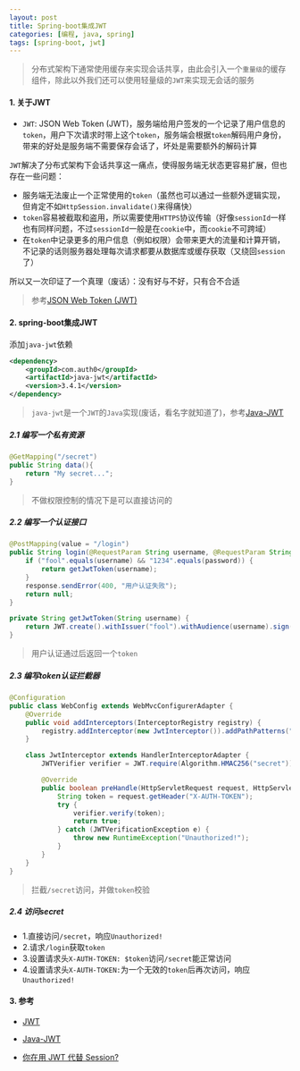 ```yaml
---
layout: post
title: Spring-boot集成JWT
categories: [编程, java, spring]
tags: [spring-boot, jwt]
---
```



> 分布式架构下通常使用缓存来实现会话共享，由此会引入一个`重量级`的缓存组件，除此以外我们还可以使用轻量级的`JWT`来实现无会话的服务

#### 1. 关于JWT 

* `JWT`: JSON Web Token (JWT)，服务端给用户签发的一个记录了用户信息的`token`，用户下次请求时带上这个`token`，服务端会根据`token`解码用户身份，带来的好处是服务端不需要保存会话了，坏处是需要额外的解码计算

`JWT`解决了分布式架构下会话共享这一痛点，使得服务端无状态更容易扩展，但也存在一些问题：

* 服务端无法废止一个正常使用的`token`（虽然也可以通过一些额外逻辑实现，但肯定不如`HttpSession.invalidate()`来得痛快）
* `token`容易被截取和盗用，所以需要使用`HTTPS`协议传输（好像`sessionId`一样也有同样问题，不过`sessionId`一般是在`cookie`中，而`cookie`不可跨域）
* 在`token`中记录更多的用户信息（例如权限）会带来更大的流量和计算开销，不记录的话则服务器处理每次请求都要从数据库或缓存获取（又绕回`session`了）

所以又一次印证了一个真理（废话）：没有好与不好，只有合不合适

> 参考[JSON Web Token (JWT)](https://tools.ietf.org/html/rfc7519)

#### 2. spring-boot集成JWT

添加`java-jwt`依赖
```xml
<dependency>
    <groupId>com.auth0</groupId>
    <artifactId>java-jwt</artifactId>
    <version>3.4.1</version>
</dependency>
```

> `java-jwt`是一个`JWT`的`Java`实现(废话，看名字就知道了)，参考[Java-JWT](https://github.com/auth0/java-jwt)

##### 2.1 编写一个私有资源

```java
@GetMapping("/secret")
public String data(){
    return "My secret...";
}
```

> 不做权限控制的情况下是可以直接访问的

##### 2.2 编写一个认证接口

```java
@PostMapping(value = "/login")
public String login(@RequestParam String username, @RequestParam String password, HttpServletResponse response) throws IOException {
    if ("fool".equals(username) && "1234".equals(password)) {
        return getJwtToken(username);
    }
    response.sendError(400, "用户认证失败");
    return null;
}

private String getJwtToken(String username) {
    return JWT.create().withIssuer("fool").withAudience(username).sign(Algorithm.HMAC256("secret"));
}
```

> 用户认证通过后返回一个`token`

##### 2.3 编写token认证拦截器

```java
@Configuration
public class WebConfig extends WebMvcConfigurerAdapter {
    @Override
    public void addInterceptors(InterceptorRegistry registry) {
        registry.addInterceptor(new JwtInterceptor()).addPathPatterns("/secret");
    }

    class JwtInterceptor extends HandlerInterceptorAdapter {
        JWTVerifier verifier = JWT.require(Algorithm.HMAC256("secret")).withIssuer("fool").build();

        @Override
        public boolean preHandle(HttpServletRequest request, HttpServletResponse response, Object handler) throws Exception {
            String token = request.getHeader("X-AUTH-TOKEN");
            try {
                verifier.verify(token);
                return true;
            } catch (JWTVerificationException e) {
                throw new RuntimeException("Unauthorized!");
            }
        }
    }
}
```

> 拦截`/secret`访问，并做`token`校验

##### 2.4 访问secret

* 1.直接访问`/secret`，响应`Unauthorized!`
* 2.请求`/login`获取`token`
* 3.设置请求头`X-AUTH-TOKEN: $token`访问`/secret`能正常访问
* 4.设置请求头`X-AUTH-TOKEN:`为一个无效的`token`后再次访问，响应`Unauthorized!`

#### 3. 参考

* [JWT](https://jwt.io/)

* [Java-JWT](https://github.com/auth0/java-jwt)

* [你在用 JWT 代替 Session?](https://blog.csdn.net/weixin_41153791/article/details/82291144)